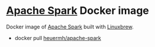 # [Apache Spark](http://spark.apache.org/) Docker image
Docker image of [Apache Spark](http://spark.apache.org/) built with [Linuxbrew](http://brew.sh/linuxbrew/).

 * docker pull [heuermh/apache-spark](https://registry.hub.docker.com/u/heuermh/apache-spark/)